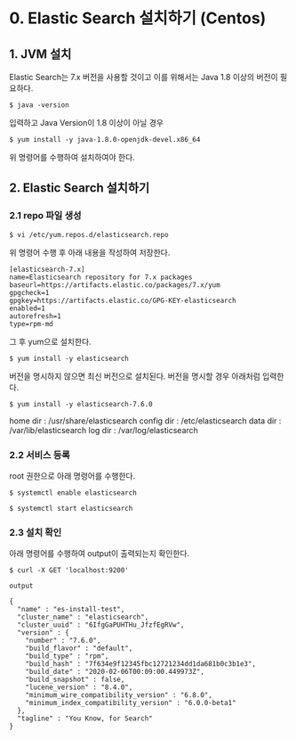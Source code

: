 # 0. Elastic Search 설치하기 (Centos)

## 1. JVM 설치
Elastic Search는 7.x 버전을 사용할 것이고 이를 위해서는 Java 1.8 이상의 버전이 필요하다.

`$ java -version`

입력하고 Java Version이 1.8 이상이 아닐 경우

`$ yum install -y java-1.8.0-openjdk-devel.x86_64`

위 명령어를 수행하여 설치하여야 한다.

## 2. Elastic Search 설치하기

### 2.1 repo 파일 생성

`$ vi /etc/yum.repos.d/elasticsearch.repo`

위 명령어 수행 후 아래 내용을 작성하여 저장한다.

```
[elasticsearch-7.x]
name=Elasticsearch repository for 7.x packages
baseurl=https://artifacts.elastic.co/packages/7.x/yum
gpgcheck=1
gpgkey=https://artifacts.elastic.co/GPG-KEY-elasticsearch
enabled=1
autorefresh=1
type=rpm-md
```

그 후 yum으로 설치한다.

`$ yum install -y elasticsearch`

버전을 명시하지 않으면 최신 버전으로 설치된다. 버전을 명시할 경우 아래처럼 입력한다.

`$ yum install -y elasticsearch-7.6.0`

home dir : /usr/share/elasticsearch
config dir : /etc/elasticsearch
data dir : /var/lib/elasticsearch
log dir : /var/log/elasticsearch


### 2.2 서비스 등록
root 권한으로 아래 명령어를 수행한다.

`$ systemctl enable elasticsearch`

`$ systemctl start elasticsearch`


### 2.3 설치 확인

아래 명령어를 수행하여 output이 출력되는지 확인한다.

`$ curl -X GET 'localhost:9200'`

```
output

{
  "name" : "es-install-test",
  "cluster_name" : "elasticsearch",
  "cluster_uuid" : "6IfgGaPUHTHu_JfzfEgRVw",
  "version" : {
    "number" : "7.6.0",
    "build_flavor" : "default",
    "build_type" : "rpm",
    "build_hash" : "7f634e9f12345fbc12721234dd1da681b0c3b1e3",
    "build_date" : "2020-02-06T00:09:00.449973Z",
    "build_snapshot" : false,
    "lucene_version" : "8.4.0",
    "minimum_wire_compatibility_version" : "6.8.0",
    "minimum_index_compatibility_version" : "6.0.0-beta1"
  },
  "tagline" : "You Know, for Search"
}
```
